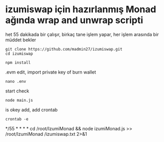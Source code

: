 # izumiswap için hazırlanmış Monad ağında wrap and unwrap scripti
het 55 dakikada bir çalışır, birkaç tane işlem yapar, her işlem arasında bir müddet bekler

    git clone https://github.com/madmin27/izumiswap.git
    cd izumiswap

    npm install
.evm edit, import private key of burn wallet
    
    nano .env
start check

    node main.js

is okey add,  add crontab

    crontab -e
*/55 * * * * cd /root/IzumiMonad  && node izumiMonad.js >> /root/IzumiMonad /izumiswap.txt 2>&1  
  

